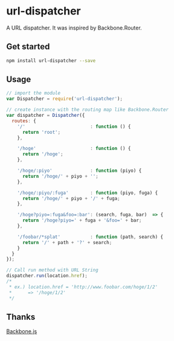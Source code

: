 # url-dispatcher
A URL dispatcher.
It was inspired by Backbone.Router.

## Get started
```bash
npm install url-dispatcher --save
```

## Usage
```javascript
// import the module
var Dispatcher = require('url-dispatcher');

// create instance with the routing map like Backbone.Router
var dispatcher = Dispatcher({
  routes: {
    '/'                        : function () {
      return 'root';
    },

    '/hoge'                    : function () {
      return '/hoge';
    },

    '/hoge/:piyo'              : function (piyo) {
      return '/hoge/' + piyo + '';
    },

    '/hoge/:piyo/:fuga'        : function (piyo, fuga) {
      return '/hoge/' + piyo + '/' + fuga;
    },

    '/hoge?piyo=:fuga&foo=:bar': (search, fuga, bar)  => {
      return '/hoge?piyo=' + fuga + '&foo=' + bar;
    },

    '/foobar/*splat'           : function (path, search) {
      return '/' + path + '?' + search;
    }
  }
});

// Call run method with URL String 
dispatcher.run(location.href);
/* 
 * ex.) location.href = 'http://www.foobar.com/hoge/1/2'
 *      => '/hoge/1/2'
 */
```

## Thanks
[Backbone.js](https://github.com/jashkenas/backbone)
